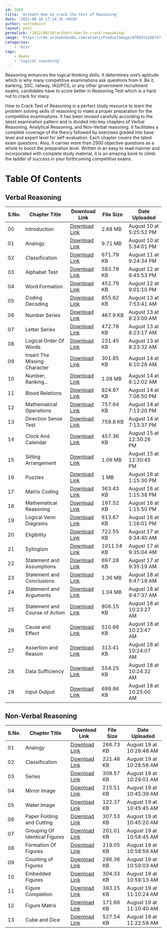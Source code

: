 ```yaml
---
id: 2459
title: 'Arihant How to crack the test of Reasoning'
date: '2022-08-10 17:14:35 +0530'
author: sortedcord
layout: post
permalink: /2022/08/10/arihant-how-to-crack-reasoning/
image: 'https://cdn.arihantbooks.com/assets/ProductImage/9789313166757.jpg'
categories:
    - 'misc'
tags:
    - Books
    - 'logical reasoning'
---
```


Reasoning enhances the logical thinking skills. It determines one’s aptitude which is why many competitive examinations ask questions from it. Be it, banking, SSC, railway, IAS/PCS, or any other government recruitment exams, candidates have to score better in Reasoning Test which is a hard nut to crack for many.

How to Crack Test of Reasoning is a perfect study resource to learn the problem solving skills of reasoning to make a proper preparation for the competitive examinations. It has been revised carefully according to the latest examination pattern and is divided into key chapters of Verbal Reasoning, Analytical Reasoning, and Non-Verbal reasoning. It facilitates a complete coverage of the theory followed by exercises graded into base level and expert level for self-evaluation. Each chapter covers the latest exam questions. Also, it carries more than 2500 objective questions as a whole to boost the preparation level. Written in an easy to read manner and incorporated with complete study material, it is an amazing book to climb the ladder of success in your forthcoming competitive exams.

# Table Of Contents

## Verbal Reasoning

| S.No. | Chapter Title                  | Download Link                              | File Size  | Date Uploaded            |
|-------|--------------------------------|--------------------------------------------|------------|--------------------------|
| 00    | Introduction                   | [Download Link](https://shorturl.at/orwY2) | 2.68 MB    | August 10 at 5:25:52 PM  |
| 01    | Analogy                        | [Download Link](https://shorturl.at/dstvY) | 9.71 MB    | August 10 at 5:34:01 PM  |
| 02    | Classification                 | [Download Link](https://shorturl.at/fZ478) | 671.79 KB  | August 11 at 9:24:34 PM  |
| 03    | Alphabet Test                  | [Download Link](https://shorturl.at/hinsW) | 583.78 KB  | August 12 at 8:45:53 PM  |
| 04    | Word Formation                 | [Download Link](https://shorturl.at/bhLM4) | 452.79 KB  | August 12 at 9:01:10 PM  |
| 05    | Coding Decoding                | [Download Link](https://shorturl.at/dfRY6) | 855.62 KB  | August 13 at 7:53:41 AM  |
| 06    | Number Series                  | [Download Link](https://shorturl.at/pTZ46) | 467.9 KB   | August 13 at 8:23:00 AM  |
| 07    | Letter Series                  | [Download Link](https://shorturl.at/ghmRV) | 472.78 KB  | August 13 at 8:23:17 AM  |
| 08    | Logical Order Of Words         | [Download Link](https://shorturl.at/grsY1) | 231.45 KB  | August 13 at 8:23:32 AM  |
| 09    | Insert The Missing Character   | [Download Link](https://shorturl.at/cdKU9) | 301.85 KB  | August 14 at 8:10:26 AM  |
| 10    | Number, Ranking...             | [Download Link](https://shorturl.at/CEHLN) | 1.08 MB    | August 14 at 8:12:02 AM  |
| 11    | Blood Relations                | [Download Link](https://shorturl.at/fltu1) | 824.97 KB  | August 14 at 7:08:50 PM  |
| 12    | Mathematical Operations        | [Download Link](https://shorturl.at/ADIQ7) | 757.64 KB  | August 14 at 7:13:20 PM  |
| 13    | Direction Sense Test           | [Download Link](https://shorturl.at/BDQY5) | 759.8 KB   | August 14 at 7:13:37 PM  |
| 14    | Clock And Calendar             | [Download Link](https://shorturl.at/CTW09) | 457.36 KB  | August 15 at 12:30:26 PM |
| 15    | Sitting Arrangement            | [Download Link](https://shorturl.at/BJKPS) | 1.06 MB    | August 15 at 12:30:45 PM |
| 16    | Puzzles                        | [Download Link](https://shorturl.at/ars56) | 1 MB       | August 16 at 1:15:30 PM  |
| 17    | Matrix Coding                  | [Download Link](https://shorturl.at/acnW8) | 363.43 KB  | August 16 at 1:15:38 PM  |
| 18    | Mathematical Reasoning         | [Download Link](https://shorturl.at/FGHY1) | 197.52 KB  | August 16 at 1:15:50 PM  |
| 19    | Logical Venn Diagrams          | [Download Link](https://shorturl.at/quy29) | 613.67 KB  | August 16 at 1:16:01 PM  |
| 20    | Eligibility                    | [Download Link](https://shorturl.at/ahNOR) | 722.55 KB  | August 17 at 9:34:40 AM  |
| 21    | Syllogism                      | [Download Link](https://shorturl.at/GSUY9) | 1011.54 KB | August 17 at 9:35:04 AM  |
| 22    | Statement and Assumptions      | [Download Link](https://shorturl.at/cmN06) | 697.28 KB  | August 17 at 9:35:19 AM  |
| 23    | Statement and Conclusions      | [Download Link](https://shorturl.at/akmn1) | 1.36 MB    | August 18 at 9:47:19 AM  |
| 24    | Statement and Arguments        | [Download Link](https://shorturl.at/asT25) | 1.04 MB    | August 18 at 9:47:37 AM  |
| 25    | Statement and Course of Action | [Download Link](https://shorturl.at/FGNR5) | 806.15 KB  | August 18 at 10:23:27 AM |
| 26    | Cause and Effect               | [Download Link](https://shorturl.at/bkmw7) | 510.66 KB  | August 18 at 10:23:47 AM |
| 27    | Assertion and Reason           | [Download Link](https://shorturl.at/fvwZ5) | 313.41 KB  | August 18 at 10:24:07 AM |
| 28    | Data Sufficiency               | [Download Link](https://shorturl.at/chLPR) | 554.25 KB  | August 18 at 10:24:32 AM |
| 29    | Input Output                   | [Download Link](https://shorturl.at/wzCDW) | 699.86 KB  | August 18 at 10:25:00 AM |

## Non-Verbal Reasoning

| S.No. | Chapter Title                 | Download Link                              | File Size | Date Uploaded            |
|-------|-------------------------------|--------------------------------------------|-----------|--------------------------|
| 01    | Analogy                       | [Download Link](https://shorturl.at/eqY15) | 266.73 KB | August 19 at 10:28:48 AM |
| 02    | Classification                | [Download Link](https://shorturl.at/bjlQW) | 221.48 KB | August 19 at 10:28:56 AM |
| 03    | Series                        | [Download Link](https://shorturl.at/arO28) | 308.57 KB | August 19 at 10:29:01 AM |
| 04    | Mirror Image                  | [Download Link](https://shorturl.at/bcOW8) | 215.51 KB | August 19 at 10:45:39 AM |
| 05    | Water Image                   | [Download Link](https://shorturl.at/JV389) | 122.37 KB | August 19 at 10:45:45 AM |
| 06    | Paper Folding and Cutting     | [Download Link](https://shorturl.at/cGS79) | 307.53 KB | August 19 at 10:45:20 AM |
| 07    | Grouping Of Identical Figures | [Download Link](https://shorturl.at/agopR) | 201.01 KB | August 19 at 10:58:45 AM |
| 08    | Formation Of Figures          | [Download Link](https://shorturl.at/prVY7) | 219.05 KB | August 19 at 10:58:56 AM |
| 09    | Counting of Figures           | [Download Link](https://shorturl.at/BDGW3) | 286.36 KB | August 19 at 10:59:03 AM |
| 10    | Embedded Figures              | [Download Link](https://shorturl.at/kLRS4) | 304.33 KB | August 19 at 10:59:13 AM |
| 11    | Figure Completion             | [Download Link](https://shorturl.at/alsy5) | 383.15 KB | August 19 at 11:10:24 AM |
| 12    | Figure Matrix                 | [Download Link](https://shorturl.at/dKNRT) | 171.66 KB | August 19 at 11:10:40 AM |
| 13    | Cube and Dice                 | [Download Link](https://shorturl.at/ouvHL) | 527.54 KB | August 19 at 11:22:58 AM |